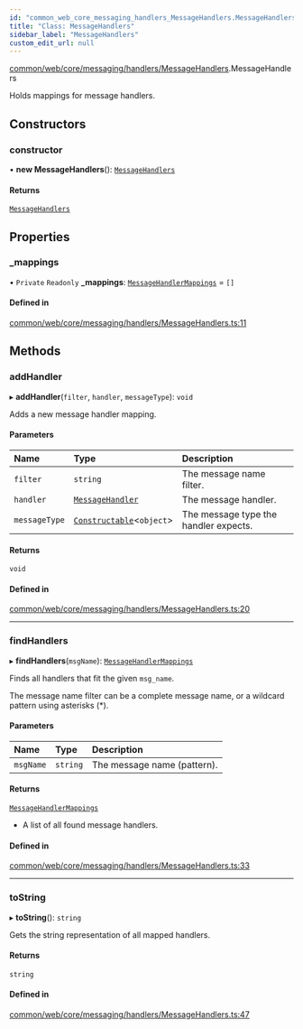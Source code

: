```yaml
---
id: "common_web_core_messaging_handlers_MessageHandlers.MessageHandlers"
title: "Class: MessageHandlers"
sidebar_label: "MessageHandlers"
custom_edit_url: null
---
```


[common/web/core/messaging/handlers/MessageHandlers](../modules/common_web_core_messaging_handlers_MessageHandlers.md).MessageHandlers

Holds mappings for message handlers.

## Constructors

### constructor

• **new MessageHandlers**(): [`MessageHandlers`](common_web_core_messaging_handlers_MessageHandlers.MessageHandlers.md)

#### Returns

[`MessageHandlers`](common_web_core_messaging_handlers_MessageHandlers.MessageHandlers.md)

## Properties

### \_mappings

• `Private` `Readonly` **\_mappings**: [`MessageHandlerMappings`](../modules/common_web_core_messaging_handlers_MessageHandler.md#messagehandlermappings) = `[]`

#### Defined in

[common/web/core/messaging/handlers/MessageHandlers.ts:11](https://github.com/Soroush9978/rds-ng/blob/165bdc6/src/common/web/core/messaging/handlers/MessageHandlers.ts#L11)

## Methods

### addHandler

▸ **addHandler**(`filter`, `handler`, `messageType`): `void`

Adds a new message handler mapping.

#### Parameters

| Name | Type | Description |
| :------ | :------ | :------ |
| `filter` | `string` | The message name filter. |
| `handler` | [`MessageHandler`](../modules/common_web_core_messaging_handlers_MessageHandler.md#messagehandler) | The message handler. |
| `messageType` | [`Constructable`](../interfaces/common_web_utils_Types.Constructable.md)<`object`\> | The message type the handler expects. |

#### Returns

`void`

#### Defined in

[common/web/core/messaging/handlers/MessageHandlers.ts:20](https://github.com/Soroush9978/rds-ng/blob/165bdc6/src/common/web/core/messaging/handlers/MessageHandlers.ts#L20)

___

### findHandlers

▸ **findHandlers**(`msgName`): [`MessageHandlerMappings`](../modules/common_web_core_messaging_handlers_MessageHandler.md#messagehandlermappings)

Finds all handlers that fit the given ``msg_name``.

The message name filter can be a complete message name, or a wildcard pattern using asterisks (*).

#### Parameters

| Name | Type | Description |
| :------ | :------ | :------ |
| `msgName` | `string` | The message name (pattern). |

#### Returns

[`MessageHandlerMappings`](../modules/common_web_core_messaging_handlers_MessageHandler.md#messagehandlermappings)

- A list of all found message handlers.

#### Defined in

[common/web/core/messaging/handlers/MessageHandlers.ts:33](https://github.com/Soroush9978/rds-ng/blob/165bdc6/src/common/web/core/messaging/handlers/MessageHandlers.ts#L33)

___

### toString

▸ **toString**(): `string`

Gets the string representation of all mapped handlers.

#### Returns

`string`

#### Defined in

[common/web/core/messaging/handlers/MessageHandlers.ts:47](https://github.com/Soroush9978/rds-ng/blob/165bdc6/src/common/web/core/messaging/handlers/MessageHandlers.ts#L47)
